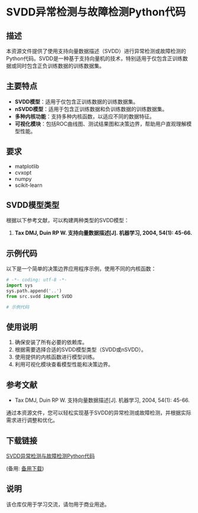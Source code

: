 # SVDD异常检测与故障检测Python代码

## 描述

本资源文件提供了使用支持向量数据描述（SVDD）进行异常检测或故障检测的Python代码。SVDD是一种基于支持向量机的技术，特别适用于仅包含正训练数据或同时包含正负训练数据的训练数据集。

## 主要特点

- **SVDD模型**：适用于仅包含正训练数据的训练数据集。
- **nSVDD模型**：适用于包含正训练数据和负训练数据的训练数据集。
- **多种内核功能**：支持多种内核函数，以适应不同的数据特征。
- **可视化模块**：包括ROC曲线图、测试结果图和决策边界，帮助用户直观理解模型性能。

## 要求

- matplotlib
- cvxopt
- numpy
- scikit-learn

## SVDD模型类型

根据以下参考文献，可以构建两种类型的SVDD模型：

1. **Tax DMJ, Duin RP W. 支持向量数据描述[J]. 机器学习, 2004, 54(1): 45-66.**

## 示例代码

以下是一个简单的决策边界应用程序示例，使用不同的内核函数：

```python
# -*- coding: utf-8 -*-
import sys
sys.path.append('..')
from src.svdd import SVDD

# 示例代码
```

## 使用说明

1. 确保安装了所有必要的依赖库。
2. 根据需要选择合适的SVDD模型类型（SVDD或nSVDD）。
3. 使用提供的内核函数进行模型训练。
4. 利用可视化模块查看模型性能和决策边界。

## 参考文献

- Tax DMJ, Duin RP W. 支持向量数据描述[J]. 机器学习, 2004, 54(1): 45-66.

通过本资源文件，您可以轻松实现基于SVDD的异常检测或故障检测，并根据实际需求进行调整和优化。

## 下载链接
[SVDD异常检测与故障检测Python代码](https://pan.quark.cn/s/531ae8105ac2) 

(备用: [备用下载](https://pan.baidu.com/s/1e8NzE9FmNn0pryaqxu7CHA?pwd=1234))

## 说明

该仓库仅用于学习交流，请勿用于商业用途。
